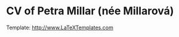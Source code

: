 # CV of Petra Millar (née Millarová)
Template: <a href="http://www.latextemplates.com/template/deedy-resume-cv" target="_blank">http://www.LaTeXTemplates.com</a>